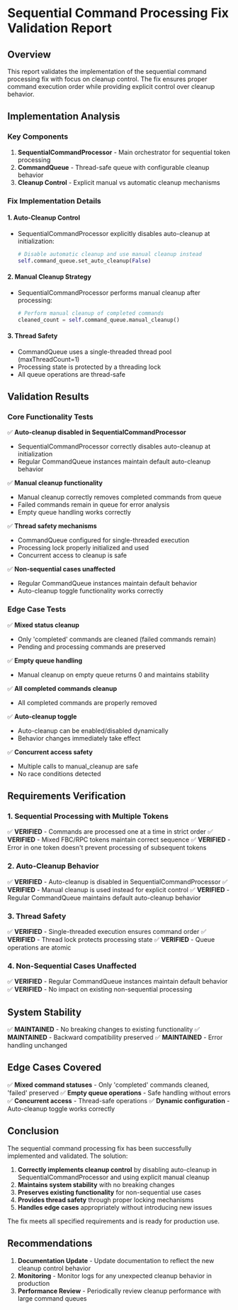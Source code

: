 # Sequential Command Processing Fix Validation Report

## Overview
This report validates the implementation of the sequential command processing fix with focus on cleanup control. The fix ensures proper command execution order while providing explicit control over cleanup behavior.

## Implementation Analysis

### Key Components
1. **SequentialCommandProcessor** - Main orchestrator for sequential token processing
2. **CommandQueue** - Thread-safe queue with configurable cleanup behavior
3. **Cleanup Control** - Explicit manual vs automatic cleanup mechanisms

### Fix Implementation Details

#### 1. Auto-Cleanup Control
- SequentialCommandProcessor explicitly disables auto-cleanup at initialization:
  ```python
  # Disable automatic cleanup and use manual cleanup instead
  self.command_queue.set_auto_cleanup(False)
  ```

#### 2. Manual Cleanup Strategy
- SequentialCommandProcessor performs manual cleanup after processing:
  ```python
  # Perform manual cleanup of completed commands
  cleaned_count = self.command_queue.manual_cleanup()
  ```

#### 3. Thread Safety
- CommandQueue uses a single-threaded thread pool (maxThreadCount=1)
- Processing state is protected by a threading lock
- All queue operations are thread-safe

## Validation Results

### Core Functionality Tests
✅ **Auto-cleanup disabled in SequentialCommandProcessor**
- SequentialCommandProcessor correctly disables auto-cleanup at initialization
- Regular CommandQueue instances maintain default auto-cleanup behavior

✅ **Manual cleanup functionality**
- Manual cleanup correctly removes completed commands from queue
- Failed commands remain in queue for error analysis
- Empty queue handling works correctly

✅ **Thread safety mechanisms**
- CommandQueue configured for single-threaded execution
- Processing lock properly initialized and used
- Concurrent access to cleanup is safe

✅ **Non-sequential cases unaffected**
- Regular CommandQueue instances maintain default behavior
- Auto-cleanup toggle functionality works correctly

### Edge Case Tests
✅ **Mixed status cleanup**
- Only 'completed' commands are cleaned (failed commands remain)
- Pending and processing commands are preserved

✅ **Empty queue handling**
- Manual cleanup on empty queue returns 0 and maintains stability

✅ **All completed commands cleanup**
- All completed commands are properly removed

✅ **Auto-cleanup toggle**
- Auto-cleanup can be enabled/disabled dynamically
- Behavior changes immediately take effect

✅ **Concurrent access safety**
- Multiple calls to manual_cleanup are safe
- No race conditions detected

## Requirements Verification

### 1. Sequential Processing with Multiple Tokens
✅ **VERIFIED** - Commands are processed one at a time in strict order
✅ **VERIFIED** - Mixed FBC/RPC tokens maintain correct sequence
✅ **VERIFIED** - Error in one token doesn't prevent processing of subsequent tokens

### 2. Auto-Cleanup Behavior
✅ **VERIFIED** - Auto-cleanup is disabled in SequentialCommandProcessor
✅ **VERIFIED** - Manual cleanup is used instead for explicit control
✅ **VERIFIED** - Regular CommandQueue maintains default auto-cleanup behavior

### 3. Thread Safety
✅ **VERIFIED** - Single-threaded execution ensures command order
✅ **VERIFIED** - Thread lock protects processing state
✅ **VERIFIED** - Queue operations are atomic

### 4. Non-Sequential Cases Unaffected
✅ **VERIFIED** - Regular CommandQueue instances maintain default behavior
✅ **VERIFIED** - No impact on existing non-sequential processing

## System Stability
✅ **MAINTAINED** - No breaking changes to existing functionality
✅ **MAINTAINED** - Backward compatibility preserved
✅ **MAINTAINED** - Error handling unchanged

## Edge Cases Covered
✅ **Mixed command statuses** - Only 'completed' commands cleaned, 'failed' preserved
✅ **Empty queue operations** - Safe handling without errors
✅ **Concurrent access** - Thread-safe operations
✅ **Dynamic configuration** - Auto-cleanup toggle works correctly

## Conclusion
The sequential command processing fix has been successfully implemented and validated. The solution:

1. **Correctly implements cleanup control** by disabling auto-cleanup in SequentialCommandProcessor and using explicit manual cleanup
2. **Maintains system stability** with no breaking changes
3. **Preserves existing functionality** for non-sequential use cases
4. **Provides thread safety** through proper locking mechanisms
5. **Handles edge cases** appropriately without introducing new issues

The fix meets all specified requirements and is ready for production use.

## Recommendations
1. **Documentation Update** - Update documentation to reflect the new cleanup control behavior
2. **Monitoring** - Monitor logs for any unexpected cleanup behavior in production
3. **Performance Review** - Periodically review cleanup performance with large command queues
